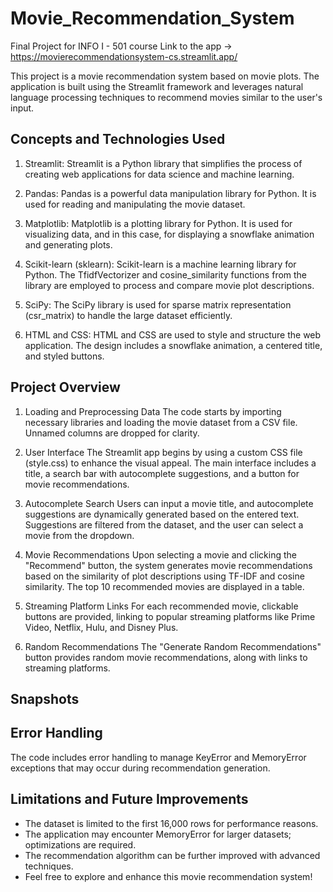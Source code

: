 # Movie_Recommendation_System
Final Project for INFO I - 501 course
Link to the app -> https://movierecommendationsystem-cs.streamlit.app/

This project is a movie recommendation system based on movie plots. The application is built using the Streamlit framework and leverages natural language processing techniques to recommend movies similar to the user's input.

## Concepts and Technologies Used
1. Streamlit: Streamlit is a Python library that simplifies the process of creating web applications for data science and machine learning.

2. Pandas: Pandas is a powerful data manipulation library for Python. It is used for reading and manipulating the movie dataset.

3. Matplotlib: Matplotlib is a plotting library for Python. It is used for visualizing data, and in this case, for displaying a snowflake animation and generating plots.

4. Scikit-learn (sklearn): Scikit-learn is a machine learning library for Python. The TfidfVectorizer and cosine_similarity functions from the library are employed to process and compare movie plot descriptions.

5. SciPy: The SciPy library is used for sparse matrix representation (csr_matrix) to handle the large dataset efficiently.

6. HTML and CSS: HTML and CSS are used to style and structure the web application. The design includes a snowflake animation, a centered title, and styled buttons.

## Project Overview
1. Loading and Preprocessing Data
The code starts by importing necessary libraries and loading the movie dataset from a CSV file. Unnamed columns are dropped for clarity.

2. User Interface
The Streamlit app begins by using a custom CSS file (style.css) to enhance the visual appeal. The main interface includes a title, a search bar with autocomplete suggestions, and a button for movie recommendations.

3. Autocomplete Search
Users can input a movie title, and autocomplete suggestions are dynamically generated based on the entered text. Suggestions are filtered from the dataset, and the user can select a movie from the dropdown.

4. Movie Recommendations
Upon selecting a movie and clicking the "Recommend" button, the system generates movie recommendations based on the similarity of plot descriptions using TF-IDF and cosine similarity. The top 10 recommended movies are displayed in a table.

5. Streaming Platform Links
For each recommended movie, clickable buttons are provided, linking to popular streaming platforms like Prime Video, Netflix, Hulu, and Disney Plus.

6. Random Recommendations
The "Generate Random Recommendations" button provides random movie recommendations, along with links to streaming platforms.

## Snapshots



## Error Handling
The code includes error handling to manage KeyError and MemoryError exceptions that may occur during recommendation generation.

## Limitations and Future Improvements
- The dataset is limited to the first 16,000 rows for performance reasons.
- The application may encounter MemoryError for larger datasets; optimizations are required.
- The recommendation algorithm can be further improved with advanced techniques.
- Feel free to explore and enhance this movie recommendation system!
